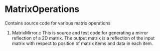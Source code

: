 # MatrixOperations
Contains source code for various matrix operations

1. MatrixMirror.c
This is source and test code for generating a mirror reflection of a 2D matrix. The output matrix is a reflection of the input matrix with respect to position of matrix items and data in each item. 
